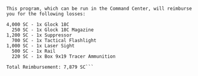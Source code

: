 ```The UNPSC regrets to inform you that due to a software error Glock 18C handguns and all attachments have been recalled.

This program, which can be run in the Command Center, will reimburse you for the following losses:

4,000 SC - 1x Glock 18C
  250 SC - 1x Glock 18C Magazine
1,200 SC - 1x Suppressor
  700 SC - 1x Tactical Flashlight
1,000 SC - 1x Laser Sight
  500 SC - 1x Rail 
  220 SC - 1x Box 9x19 Tracer Ammunition

Total Reimbursement: 7,879 SC```
